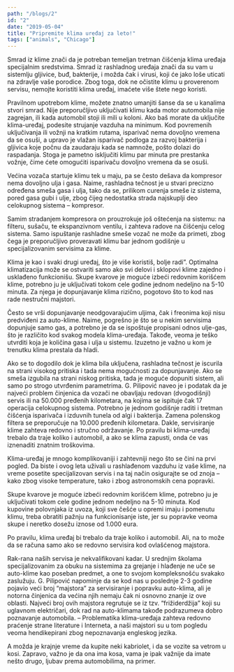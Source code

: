 ```yaml
---
path: "/blogs/2"
id: "2"
date: "2019-05-04"
title: "Pripremite klima uređaj za leto!"
tags: ["animals", "Chicago"]
---
```


<section>
<p>Smrad iz klime znači da je potreban temeljan tretman čišćenja klima uređaja specijalnim sredstvima. Smrad iz rashladnog uređaja znači da su vam u sistemlju gljivice, buđ, bakterije, i možda čak i virusi, koji će jako loše uticati na zdravlje vaše porodice. Zbog toga, dok ne očistite klimu u proverenom servisu, nemojte koristiti klima uređaj, imaćete više štete nego koristi.</p>

<p>Pravilnom upotrebom klime, možete znatno umanjiti šanse da se u kanalima stvori smrad. Nije preporučljivo uključivati klimu kada motor automobila nije zagrejan, ili kada automobil stoji ili mili u koloni. Ako baš morate da uključite klima-uređaj, podesite strujanje vazduha na minimum. Kod povremenih uključivanja ili vožnji na kratkim rutama, isparivač nema dovoljno vremena da se osuši, a upravo je vlažan isparivač podloga za razvoj bakterija i gljivica koje počnu da zaudaraju kada se namnože, pošto dolazi do raspadanja. Stoga je pametno isključiti klimu par minuta pre prestanka vožnje, čime ćete omogućiti isparivaču dovoljno vremena da se osuši.</p>
<p>Većina vozača startuje klimu tek u maju, pa se često dešava da kompresor nema dovoljno ulja i gasa. Naime, rashladna tečnost je u stvari precizno određena smeša gasa i ulja, tako da se, prilikom curenja smeše iz sistema, pored gasa gubi i ulje, zbog čijeg nedostatka strada najskuplji deo celokupnog sistema – kompresor.</p>
<p>Samim stradanjem kompresora on prouzrokuje još oštećenja na sistemu: na filteru, sušaču, te ekspanzivnom ventilu, i zahteva radove na čišćenju celog sistema. Samo ispuštanje rashladne smeše vozač ne može da primeti, zbog čega je preporučljivo proveravati klimu bar jednom godišnje u specijalizovanim servisima za klime.</p>
<p>Klima je kao i svaki drugi uređaj, što je više koristiš, bolje radi”. Optimalna klimatizacija može se ostvariti samo ako svi delovi  i sklopovi klime zajedno i usklađeno funkcionišu. Skupe kvarove je moguće izbeći redovnim korišćem klime, potrebno ju je uključivati tokom cele godine jednom nedeljno na 5-10 minuta. Za njega je dopunjavanje klima rizično, pogotovo što to kod nas rade nestručni majstori.</p>
<p>Često se vrši dopunjavanje neodgovarajućim uljima, čak i freonima koji nisu predviđeni za auto-klime. Naime, pogrešno je što se u nekim servisima dopunjuje samo gas, a potrebno je da se ispoštuje  propisani odnos ulje-gas, što je različito kod svakog modela klima-uređaja. Takođe, veoma je teško utvrditi koja je količina gasa i ulja u sistemu. Izuzetno je važno u kom je trenutku klima prestala da hladi.</p>
<p>Ako se to dogodilo dok je klima bila uključena, rashladna tečnost je iscurila na strani visokog pritiska i tada nema mogućnosti za dopunjavanje. Ako se smeša izgubila na strani niskog pritiska, tada je moguće dopuniti sistem, ali samo po strogo utvrđenim parametrima. G. Pilipović naveo je i podatak da je najveći problem činjenica da vozači ne obavljaju redovan (dvogodišnji) servis ili na 50.000 pređenih kilometara, na kojima se ispituje čak 17 operacija celokupnog sistema. Potrebno je jednom godišnje raditi i tretman čišćenja isparivača i izduvnih tunela od algi i bakterija. Zamena polenskog filtera se preporučuje na 10.000 pređenih kilometara. Dakle, servisiranje klime zahteva redovno i stručno održavanje. Po pravilu bi klima-uređaj trebalo da traje koliko i automobil, a ako se klima zapusti, onda će vas iznenaditi znatnim  troškovima.</p>
<p>Klima-uređaj je mnogo komplikovaniji i zahtevniji nego što se čini na prvi pogled. Da biste i ovog leta uživali u rashlađenom vazduhu iz vaše klime, na vreme posetite specijalizovan servis i na taj način osigurajte se od znoja – kako zbog visoke temperature, tako i zbog astronomskih cena popravki.</p>
<p>Skupe kvarove je moguće izbeći redovnim korišćem klime, potrebno ju je uključivati tokom cele godine jednom nedeljno na 5-10 minuta. Kod kupovine polovnjaka iz uvoza, koji sve češće u opremi imaju i pomenutu klimu, treba obratiti pažnju na funkcionisanje iste, jer su popravke veoma skupe i neretko dosežu  iznose od 1.000 eura.</p>
<p>Po pravilu, klima uređaj bi trebalo da traje koliko i automobil. Ali, na to može da se računa samo ako se redovno servisira kod ovlašćenog majstora.</p>
<p>Rak-rana naših servisa je nekvalifikovani kadar. U srednjim školama specijalizovanim za obuku na sistemima za grejanje i hlađenje ne uče se auto-klime kao poseban predmet, a one to svojom kompleksnošću svakako zaslužuju. G. Pilipović napominje da se kod nas u poslednje 2-3 godine pojavio veći broj “majstora” za servisiranje i popravku auto-klima, ali je notorna činjenica da većina njih nemaju čak ni osnovno znanje iz ove oblasti. Najveći broj ovih majstora regrutuje se iz tzv. “frižiderdžija” koji su uglavnom električari, dok rad na auto-klimama takođe podrazumeva dobro poznavanje automobila. – Problematika klima-uređaja zahteva redovno praćenje strane literature i Interneta, a naši majstori su u tom pogledu veoma hendikepirani zbog nepoznavanja engleskog jezika.</p>
<p>A možda je krajnje vreme da kupite neki kabriolet, i da se vozite sa vetrom u kosi. Zapravo, važno je da ona ima kosa, vama je ipak važnije da imate nešto drugo, ljubav prema automobilima, na primer.</p>
</section>
